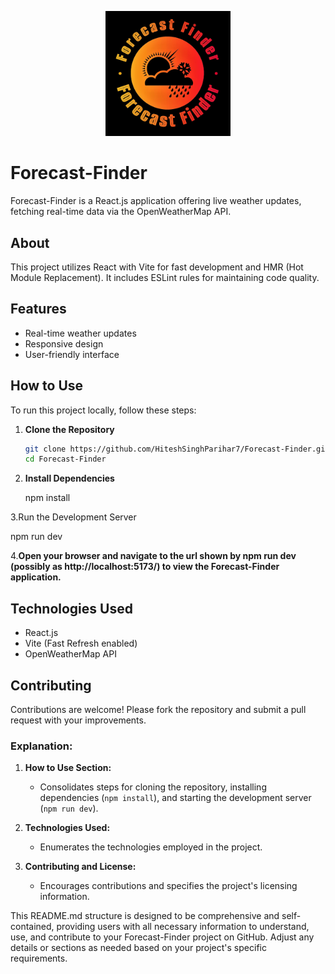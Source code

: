 <p align="center">
  <img src="https://github.com/HiteshSinghParihar7/Forecast-Finder/blob/main/forecast-finder-high-resolution-logo.jpg?raw=true" alt="Forecast-Finder Logo" width="200">
</p>

# Forecast-Finder

Forecast-Finder is a React.js application offering live weather updates, fetching real-time data via the OpenWeatherMap API.

## About

This project utilizes React with Vite for fast development and HMR (Hot Module Replacement). It includes ESLint rules for maintaining code quality.

## Features

- Real-time weather updates
- Responsive design
- User-friendly interface

## How to Use

To run this project locally, follow these steps:

1. **Clone the Repository**

   ```bash
   git clone https://github.com/HiteshSinghParihar7/Forecast-Finder.git
   cd Forecast-Finder
2. **Install Dependencies**

   npm install

3.Run the Development Server

npm run dev

4.**Open your browser and navigate to the url shown by npm run dev (possibly as http://localhost:5173/) to view the Forecast-Finder application.**

## Technologies Used

- React.js
- Vite (Fast Refresh enabled)
- OpenWeatherMap API

## Contributing

Contributions are welcome! Please fork the repository and submit a pull request with your improvements.

### Explanation:

1. **How to Use Section:**
   - Consolidates steps for cloning the repository, installing dependencies (`npm install`), and starting the development server (`npm run dev`).

2. **Technologies Used:**
   - Enumerates the technologies employed in the project.

3. **Contributing and License:**
   - Encourages contributions and specifies the project's licensing information.

This README.md structure is designed to be comprehensive and self-contained, providing users with all necessary information to understand, use, and contribute to your Forecast-Finder project on GitHub. Adjust any details or sections as needed based on your project's specific requirements.
